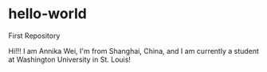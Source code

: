 # hello-world
First Repository


Hi!!! I am Annika Wei, I'm from Shanghai, China, and I am currently a student at Washington University in St. Louis!
